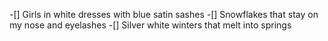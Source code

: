 -[] Girls in white dresses with blue satin sashes
-[] Snowflakes that stay on my nose and eyelashes
-[] Silver white winters that melt into springs 
